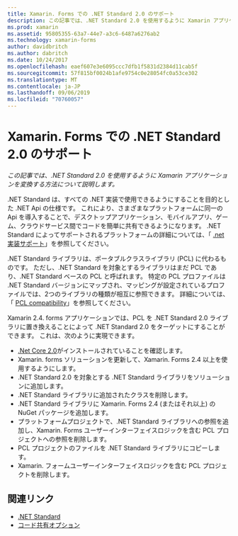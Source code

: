 ```yaml
---
title: Xamarin. Forms での .NET Standard 2.0 のサポート
description: この記事では、.NET Standard 2.0 を使用するように Xamarin アプリケーションを変換する方法について説明します。 .NET Standard は、すべての .NET 実装で使用できるようにすることを目的とした .NET Api の仕様です。
ms.prod: xamarin
ms.assetid: 95805355-63a7-44e7-a3c6-6487a6276ab2
ms.technology: xamarin-forms
author: davidbritch
ms.author: dabritch
ms.date: 10/24/2017
ms.openlocfilehash: eaef607e3e6095ccc7dfb1f5831d2384d11cab5f
ms.sourcegitcommit: 57f815bf0024b1afe9754c0e28054fc0a53ce302
ms.translationtype: MT
ms.contentlocale: ja-JP
ms.lasthandoff: 09/06/2019
ms.locfileid: "70760057"
---
```

# <a name="net-standard-20-support-in-xamarinforms"></a>Xamarin. Forms での .NET Standard 2.0 のサポート

_この記事では、.NET Standard 2.0 を使用するように Xamarin アプリケーションを変換する方法について説明します。_

.NET Standard は、すべての .NET 実装で使用できるようにすることを目的とした .NET Api の仕様です。 これにより、さまざまなプラットフォームに同一の Api を導入することで、デスクトップアプリケーション、モバイルアプリ、ゲーム、クラウドサービス間でコードを簡単に共有できるようになります。 .NET Standard によってサポートされるプラットフォームの詳細については、「 [.net 実装サポート](/dotnet/standard/net-standard#net-implementation-support)」を参照してください。

.NET Standard ライブラリは、ポータブルクラスライブラリ (PCL) に代わるものです。 ただし、.NET Standard を対象とするライブラリはまだ PCL であり、.NET Standard ベースの PCL と呼ばれます。 特定の PCL プロファイルは .NET Standard バージョンにマップされ、マッピングが設定されているプロファイルでは、2つのライブラリの種類が相互に参照できます。 詳細については、「 [PCL compatibility](/dotnet/standard/net-standard#pcl-compatibility)」を参照してください。

Xamarin 2.4. forms アプリケーションでは、PCL を .NET Standard 2.0 ライブラリに置き換えることによって .NET Standard 2.0 をターゲットにすることができます。 これは、次のように実現できます。

- [.Net Core 2.0](https://www.microsoft.com/net/download/core)がインストールされていることを確認します。
- Xamarin. forms ソリューションを更新して、Xamarin. Forms 2.4 以上を使用するようにします。
- .NET Standard 2.0 を対象とする .NET Standard ライブラリをソリューションに追加します。
- .NET Standard ライブラリに追加されたクラスを削除します。
- .NET Standard ライブラリに Xamarin. Forms 2.4 (またはそれ以上) の NuGet パッケージを追加します。
- プラットフォームプロジェクトで、.NET Standard ライブラリへの参照を追加し、Xamarin. Forms ユーザーインターフェイスロジックを含む PCL プロジェクトへの参照を削除します。
- PCL プロジェクトのファイルを .NET Standard ライブラリにコピーします。
- Xamarin. フォームユーザーインターフェイスロジックを含む PCL プロジェクトを削除します。

## <a name="related-links"></a>関連リンク

- [.NET Standard](~/cross-platform/app-fundamentals/net-standard.md)
- [コード共有オプション](~/cross-platform/app-fundamentals/code-sharing.md)
